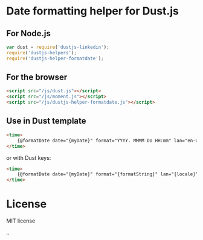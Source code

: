 # Date formatting helper for Dust.js

## For Node.js
```javascript
var dust = require('dustjs-linkedin');
require('dustjs-helpers');
require('dustjs-helper-formatdate');
```

## For the browser
```html
<script src="/js/dust.js"></script>
<script src="/js/moment.js"></script>
<script src="/js/dustjs-helper-formatdate.js"></script>
```

## Use in Dust template
```html
<time>
    {@formatDate date="{myDate}" format="YYYY. MMMM Do HH:mm" lan="en-US"/}
</time>
```

or with Dust keys:

```html
<time>
    {@formatDate date="{myDate}" format="{formatString}" lan="{locale}"/}
</time>
```

# License
MIT license

..
